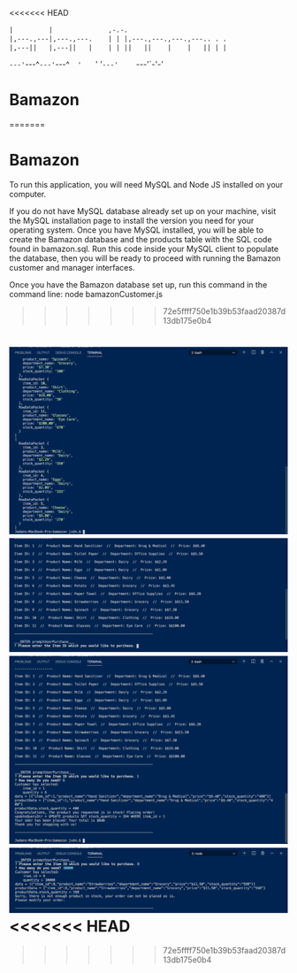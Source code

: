 <<<<<<< HEAD
                                                           
    |         |              ,-.-.                         
    |,---.,---|,---.,---.    | | |,---.,---.,---.,---.. . .
    |,---||   |,---||   |    | | ||   ||    |    |   || | |
`---'`---^`---'`---^`   '    ` ' '`---'`    `    `---'`-'-'


# Bamazon
=======
# Bamazon

To run this application, you will need MySQL and Node JS installed on your computer.

If you do not have MySQL database already set up on your machine, visit the MySQL installation page to install the version you need for your operating system. Once you have MySQL installed, you will be able to create the Bamazon database and the products table with the SQL code found in bamazon.sql. Run this code inside your MySQL client to populate the database, then you will be ready to proceed with running the Bamazon customer and manager interfaces.

Once you have the Bamazon database set up, run this command in the command line: node bamazonCustomer.js 
>>>>>>> 72e5ffff750e1b39b53faad20387d13db175e0b4

![](/images/1.jpg)
![](/images/2.jpg)
![](/images/3.jpg)
![](/images/4.jpg)
<<<<<<< HEAD
=======



>>>>>>> 72e5ffff750e1b39b53faad20387d13db175e0b4
